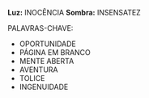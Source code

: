 **Luz:** INOCÊNCIA
**Sombra:** INSENSATEZ

PALAVRAS-CHAVE:
- OPORTUNIDADE
- PÁGINA EM BRANCO
- MENTE ABERTA
- AVENTURA
- TOLICE
- INGENUIDADE